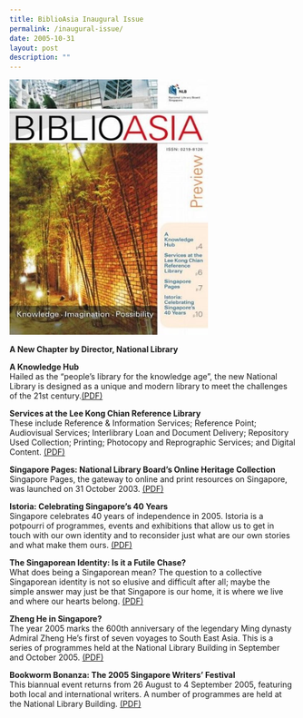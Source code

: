 ```yaml
---
title: BiblioAsia Inaugural Issue
permalink: /inaugural-issue/
date: 2005-10-31
layout: post
description: ""
---
```

<img style="width: 350px; height: 450px;" src="/images/inaugural-issue/inaugural.JPG">

**A New Chapter by Director, National Library**

**A Knowledge Hub**<br>
Hailed as the “people’s library for the knowledge age”, the new National Library is designed as a unique and modern library to meet the challenges of the 21st century.[(PDF)](/files/pdf/inaugural-issue/inaugural_Knowledge%20Hub.pdf)

**Services at the Lee Kong Chian Reference Library**<br>These include Reference & Information Services; Reference Point; Audiovisual Services; Interlibrary Loan and Document Delivery; Repository Used Collection; Printing; Photocopy and Reprographic Services; and Digital Content. [(PDF)](/files/pdf/inaugural-issue/inaugural_Services%20at%20the%20library.pdf)

**Singapore Pages: National Library Board’s Online Heritage Collection**<br>Singapore Pages, the gateway to online and print resources on Singapore, was launched on 31 October 2003. [(PDF)](/files/pdf/inaugural-issue/inaugural_Online%20Heritage.pdf)

**Istoria: Celebrating Singapore’s 40 Years**<br>Singapore celebrates 40 years of independence in 2005. Istoria is a potpourri of programmes, events and exhibitions that allow us to get in touch with our own identity and to reconsider just what are our own stories and what make them ours. [(PDF)](/files/pdf/inaugural-issue/inaugural_Istoria.pdf)

**The Singaporean Identity: Is it a Futile Chase?**<br>What does being a Singaporean mean? The question to a collective Singaporean identity
is not so elusive and difficult after all; maybe the simple answer may just be that Singapore is our home, it is where we live and where our hearts belong.
 [(PDF)](/files/pdf/inaugural-issue/inaugural_Singaporean%20Identity.pdf)

**Zheng He in Singapore?**<br>The year 2005 marks the 600th anniversary of the legendary Ming dynasty Admiral Zheng He’s first of seven voyages to South East Asia. This is a series of programmes held at the National Library Building in September and October 2005.  [(PDF)](/files/pdf/inaugural-issue/inaugural_Zheng%20He.pdf)

**Bookworm Bonanza: The 2005 Singapore Writers’ Festival**<br> This biannual event returns from 26 August to 4 September 2005, featuring both local and international writers. A number of programmes are held at the National Library Building. [(PDF)](/files/pdf/inaugural-issue/inaugural_Bookworm%20Bonanza.pdf)